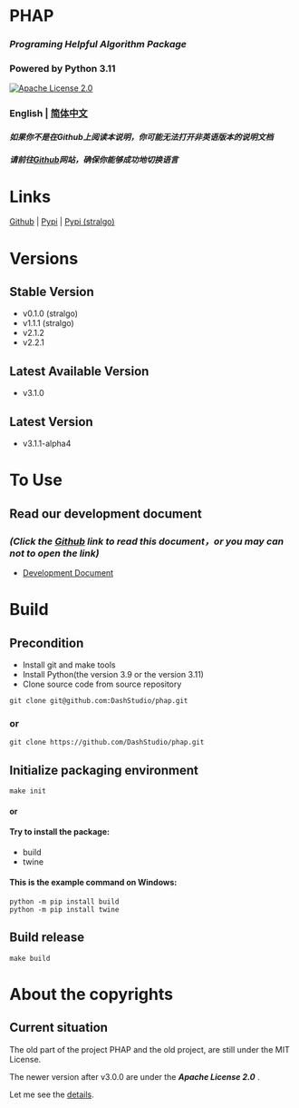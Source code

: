 # PHAP
### *Programing Helpful Algorithm Package*
### Powered by Python 3.11
[![Apache License 2.0](https://img.shields.io/badge/license-Apache2.0-green.svg?style=flat)](https://choosealicense.com/licenses/apache-2.0/)

### English  | [简体中文](README_zh-CN.md)
#### *如果你不是在Github上阅读本说明，你可能无法打开非英语版本的说明文档*
#### *请前往[Github](https://github.com/DashStudio/phap "Github")网站，确保你能够成功地切换语言*

# Links
[Github](https://github.com/DashStudio/phap "Github") | [Pypi](https://pypi.org/project/phap/ "Pypi") | [Pypi (stralgo)](https://pypi.org/project/stralgo/ "Pypi (stralgo)")

# Versions
## Stable Version
+ v0.1.0 (stralgo)
+ v1.1.1 (stralgo)
+ v2.1.2
+ v2.2.1

## Latest Available Version
+ v3.1.0

## Latest Version
+ v3.1.1-alpha4

# To Use
## Read our development document
### *(Click the [Github](https://github.com/DashStudio/phap "Github") link to read this document，or you may can not to open the link)*
+ [Development Document](doc/README.md)

# Build
## Precondition
+ Install git and make tools
+ Install Python(the version 3.9 or the version 3.11)
+ Clone source code from source repository
```
git clone git@github.com:DashStudio/phap.git
```
### or
```
git clone https://github.com/DashStudio/phap.git
```

## Initialize packaging environment
```
make init
```
#### or
#### Try to install the package:
+ build
+ twine
#### This is the example command on Windows:
```
python -m pip install build
python -m pip install twine
```

## Build release
```
make build
```

# About the copyrights
## Current situation

The old part of the project PHAP and the old project,
are still under the MIT License.

The newer version after v3.0.0 are under the ***Apache License 2.0*** .

Let me see the [details](LICENSE).
